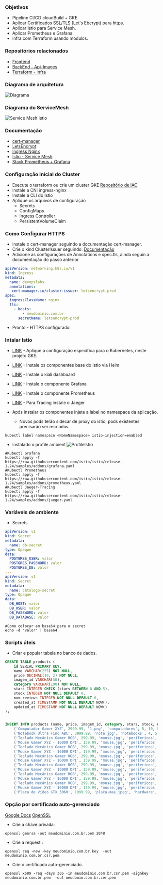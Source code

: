 

### Objetivos
 - Pipeline CI/CD cloudBuild + GKE.
 - Aplicar Certificados SSL/TLS (Let's Ebcrypt) para https.
 - Aplicar Istio para Service Mesh.
 - Aplicar Prometheus e Grafana.
 - Infra com Terraform usando modulos.


### Repositórios relacionados 
- [Frontend](https://github.com/Adenilson365/devopslabs01-frontend)
- [BackEnd - Api-Images](https://github.com/Adenilson365/devopslabs01-api-images)
- [Terraform - Infra](https://github.com/Adenilson365/devopslabs01-iac)


### Diagrama de arquitetura
![Diagrama](./docs-assets/diagrama.png)

### Diagrama do ServiceMesh
![Service Mesh Istio](./docs-assets/service-mesh.png)

### Documentação
- [cert-manager](https://cert-manager.io/)
- [LetsEncrypt](https://letsencrypt.org/)
- [Ingress Nginx](https://kubernetes.github.io/ingress-nginx/deploy/#gce-gke)
- [Istio - Service Mesh](https://istio.io/)
- [Stack Prometheus + Grafana](https://artifacthub.io/packages/helm/prometheus-community/kube-prometheus-stack)

### Configuração inícial do Cluster
- Execute o terraform ou crie um cluster GKE [Repositório de IAC](https://github.com/Adenilson365/devopslabs01-iac)
- Instale a CNI ingress-nginx
- Instale a CLI do Istio 
- Aplique os arquivos de configuração 
  - Secrets
  - ConfigMaps
  - Ingress Controller
  - PersistentVolumeClaim

### Como Configurar HTTPS
- Instale o cert-manager seguindo a documentação cert-manager.
- Crie o kind ClusterIssuer seguindo: [Documentação](https://cert-manager.io/docs/tutorials/acme/nginx-ingress/)
- Adicione as configurações de Annotations e spec.tls, ainda seguin a documentação do passo anterior
```YAML
apiVersion: networking.k8s.io/v1
kind: Ingress
metadata:
  name: devopslabs
  annotations:
   cert-manager.io/cluster-issuer: letsencrypt-prod
spec:
  ingressClassName: nginx
  tls:
    - hosts:
        - meudominio.com.br
      secretName: letsencrypt-prod
```
- Pronto - HTTPS configurado.

### Intalar Istio
- [LINK](https://istio.io/latest/docs/ambient/install/platform-prerequisites/) - Aplique a configuração específica para o Kubernetes, neste projeto GKE.
- [LINK](https://istio.io/latest/docs/ambient/install/helm/) - Instale os componentes base do Istio via Helm
- [LINK](https://istio.io/latest/docs/ops/integrations/kiali/#installation) - Instale o kiali dashboard
- [LINK](https://istio.io/latest/docs/ops/integrations/grafana/) - Instale o componente Grafana
- [LINK](https://istio.io/latest/docs/ops/integrations/prometheus/) - Instale o componente Prometheus
- [LINK](https://istio.io/latest/docs/ops/integrations/jaeger/#installation) - Para Tracing instale o Jaeger

- Após instalar os componentes injete a label no namespace da aplicação.
  - Novos pods terão sidecar de proxy do istio, pods existentes precisarão ser recriados.
```
kubectl label namespace <NomeNamespace> istio-injection=enabled
```
- Instalado o profile ambient
![ProfileIstio](./docs-assets/istio-profile.png)


```shell
#Kubectl Grafana
kubectl apply -f https://raw.githubusercontent.com/istio/istio/release-1.24/samples/addons/grafana.yaml
#Kubectl Prometheus
kubectl apply -f https://raw.githubusercontent.com/istio/istio/release-1.24/samples/addons/prometheus.yaml
#Kubectl Jaeger-Tracing
kubectl apply -f https://raw.githubusercontent.com/istio/istio/release-1.24/samples/addons/jaeger.yaml

```

### Variáveis de ambiente
- Secrets 
```YAML
apiVersion: v1 
kind: Secret
metadata:
  name: db-secret
type: Opaque
data:
  POSTGRES_USER: valor
  POSTGRES_PASSWORD: valor
  POSTGRES_DB: valor
---
apiVersion: v1
kind: Secret
metadata:
  name: catalogo-secret
type: Opaque
data:
  DB_HOST: valor
  DB_USER: valor
  DB_PASSWORD: valor
  DB_DATABASE: valor
```
```shell
#Como colocar em base64 para o secret
echo -d 'valor' | base64 
```


### Scripts úteis

- Criar e popular tabela no banco de dados.

```SQL
CREATE TABLE products (
    id SERIAL PRIMARY KEY,
    name VARCHAR(255) NOT NULL,
    price DECIMAL(10, 2) NOT NULL,
    imagem_id VARCHAR(50),
    category VARCHAR(100) NOT NULL,
    stars INTEGER CHECK (stars BETWEEN 0 AND 5),
    stock INTEGER NOT NULL DEFAULT 0,
    num_reviews INTEGER NOT NULL DEFAULT 0,
    created_at TIMESTAMP NOT NULL DEFAULT NOW(),
    updated_at TIMESTAMP NOT NULL DEFAULT NOW()
);


INSERT INTO products (name, price, imagem_id, category, stars, stock, num_reviews) VALUES
    ('Computador Gamer XYZ', 2999.99, '1.png', 'computadores', 5, 10, 50),
    ('Notebook Ultra Fino ABC', 3999.99, 'note.jpg', 'notebooks', 4, 5, 30),
    ('Teclado Mecânico Gamer RGB', 299.99, 'mouse.jpg', 'perifericos', 4, 20, 15),
    ('Mouse Gamer XYZ - 16000 DPI', 159.99, 'mouse.jpg', 'perifericos', 5, 25, 40),
    ('Teclado Mecânico Gamer RGB', 299.99, 'mouse.jpg', 'perifericos', 4, 20, 15),
    ('Mouse Gamer XYZ - 16000 DPI', 159.99, 'mouse.jpg', 'perifericos', 5, 25, 40),
    ('Teclado Mecânico Gamer RGB', 299.99, 'mouse.jpg', 'perifericos', 4, 20, 15),
    ('Mouse Gamer XYZ - 16000 DPI', 159.99, 'mouse.jpg', 'perifericos', 5, 25, 40),
    ('Teclado Mecânico Gamer RGB', 299.99, 'mouse.jpg', 'perifericos', 4, 20, 15),
    ('Mouse Gamer XYZ - 16000 DPI', 159.99, 'mouse.jpg', 'perifericos', 5, 25, 40),
    ('Teclado Mecânico Gamer RGB', 299.99, 'mouse.jpg', 'perifericos', 4, 20, 15),
    ('Mouse Gamer XYZ - 16000 DPI', 159.99, 'mouse.jpg', 'perifericos', 5, 25, 40),
    ('Teclado Mecânico Gamer RGB', 299.99, 'mouse.jpg', 'perifericos', 4, 20, 15),
    ('Mouse Gamer XYZ - 16000 DPI', 159.99, 'mouse.jpg', 'perifericos', 5, 25, 40),
    ('Placa de Vídeo GTX 3060', 1999.99, 'placa-mae.jpeg', 'hardware', 5, 8, 60);


```
### Opção por certificado auto-gerenciado 
[Google Docs](https://cloud.google.com/load-balancing/docs/ssl-certificates/self-managed-certs?hl=pt-br)
[OpenSSL](https://openssl-library.org/source/)

- Crie a chave privada: 
```
openssl genrsa -out meudominio.com.br.pem 2048

```
- Crie a request :

```
openssl req -new -key meudominio.com.br.key  -out meudominio.com.br.csr.pem
```
- Crie o certificado auto-gerenciado.
```
openssl x509 -req -days 365 -in meudominio.com.br.csr.pem -signkey meudominio.com.br.pem  -out meudonio.com.br.cer.pem

```
